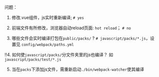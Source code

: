 
问题：

1. 修改.vue组件，js实时重新编译;  ```# yes```

2. 前端文件有所修改，浏览器自动reload页面: ```hot reload```；  ```# no```

3. 哪些文件会实时编译打包在```public/packs/``` ? ```# javascript/packs/*.js```，设置见 ```config/webpack/paths.yml```


!!4. 如何使```javascript/packs/```分文件夹里的js也编译？ 如 ```javascript/packs/test/*.js```


5. 当在```packs```下添加js文件，需重新启动```./bin/webpack-watcher```使其编译

